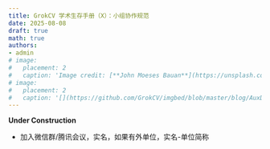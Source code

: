 ```yaml
---
title: GrokCV 学术生存手册（X）：小组协作规范
date: 2025-08-08
draft: true
math: true
authors: 
- admin
# image:
#   placement: 2
#   caption: 'Image credit: [**John Moeses Bauan**](https://unsplash.com/photos/OGZtQF8iC0g)'
# image:
#   placement: 2
#   caption: '[](https://github.com/GrokCV/imgbed/blob/master/blog/AuxDet/author.png?raw=true)'
---
```


**Under Construction**


- 加入微信群/腾讯会议，实名，如果有外单位，实名-单位简称